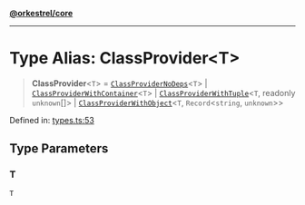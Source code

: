 [**@orkestrel/core**](../index.md)

***

# Type Alias: ClassProvider\<T\>

> **ClassProvider**\<`T`\> = [`ClassProviderNoDeps`](ClassProviderNoDeps.md)\<`T`\> \| [`ClassProviderWithContainer`](ClassProviderWithContainer.md)\<`T`\> \| [`ClassProviderWithTuple`](ClassProviderWithTuple.md)\<`T`, readonly `unknown`[]\> \| [`ClassProviderWithObject`](ClassProviderWithObject.md)\<`T`, `Record`\<`string`, `unknown`\>\>

Defined in: [types.ts:53](https://github.com/orkestrel/core/blob/36bb4ac962a6eb83d3b3b7e1d15ed7b2fd751427/src/types.ts#L53)

## Type Parameters

### T

`T`
